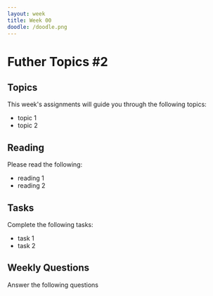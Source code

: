 ```yaml
---
layout: week
title: Week 00
doodle: /doodle.png
---
```


# Futher Topics #2

## Topics

This week's assignments will guide you through the following topics:
* topic 1
* topic 2

## Reading

Please read the following:
* reading 1
* reading 2

## Tasks

Complete the following tasks:
* task 1
* task 2

## Weekly Questions

Answer the following questions
